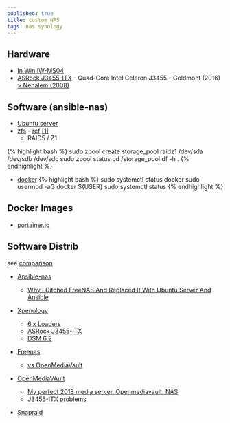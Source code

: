 ```yaml
---
published: true
title: custom NAS
tags: nas synology
---
```

## Hardware

- [In Win IW-MS04](https://proclockers.com/reviews/computer-cases/in-win-iw-ms04-mini-server-case-review?nopaging=1)
- [ASRock J3455-ITX](https://www.ldlc.com/fiche/PB00217669.html) - Quad-Core Intel Celeron J3455 - Goldmont (2016) [> Nehalem (2008)](https://en.wikipedia.org/wiki/List_of_Intel_CPU_microarchitectures)

## Software (ansible-nas)
- [Ubuntu server]()
- [zfs](https://www.maketecheasier.com/use-zfs-filesystem-ubuntu-linux/) - [ref](https://wiki.ubuntu.com/Kernel/Reference/ZFS) [\[1\]](https://www.jamescoyle.net/how-to/478-create-a-zfs-volume-on-ubuntu)
	- RAID5 / Z1
    
{% highlight bash %}
sudo zpool create storage_pool raidz1 /dev/sda /dev/sdb /dev/sdc
sudo zpool status
cd /storage_pool
df -h .
{% endhighlight %}

- [docker](https://www.digitalocean.com/community/tutorials/how-to-install-and-use-docker-on-ubuntu-18-04)
{% highlight bash %}
sudo systemctl status docker
sudo usermod -aG docker ${USER}
sudo systemctl status
{% endhighlight %}

## Docker Images
- [portainer.io](https://www.portainer.io/installation/)

## Software Distrib

see [comparison](https://www.reddit.com/r/DataHoarder/comments/6by93u/want_to_build_a_home_nas_freenas_nas4free_or_omv/)
- [Ansible-nas](https://davidstephens.uk/ansible-nas/)
	- [Why I Ditched FreeNAS And Replaced It With Ubuntu Server And Ansible](https://davidstephens.uk/ansible/linux/ubuntu/2017/10/05/why-i-ditched-freenas-replaced-with-ubuntu-ansible/)

- [Xpenology](https://xpenology.org/)
	- [6.x Loaders](https://xpenology.com/forum/topic/13333-tutorialreference-6x-loaders-and-platforms/)
	- [ASRock J3455-ITX](https://xpenology.com/forum/topic/9699-asrock-j3455-itx/)
    - [DSM 6.2](https://xpenology.com/forum/topic/13153-dsm-62-possible-on-asrock-j3455-itx/)

- [Freenas](https://www.freenas.org/)
	- [vs OpenMediaVault](https://www.freenas.org/freenas-vs-openmediavault/)
    
- [OpenMediaVAult]()
	- [My perfect 2018 media server. Openmediavault: NAS](https://medium.com/@yllanos/my-perfect-2018-media-server-openmediavault-nas-storage-multimedia-services-53e74ea33af3)
	- [J3455-ITX problems](https://forum.openmediavault.org/index.php/Thread/16375-ASRock-J3455-ITX-problems/)
    
- [Snapraid](https://www.snapraid.it/compare)
